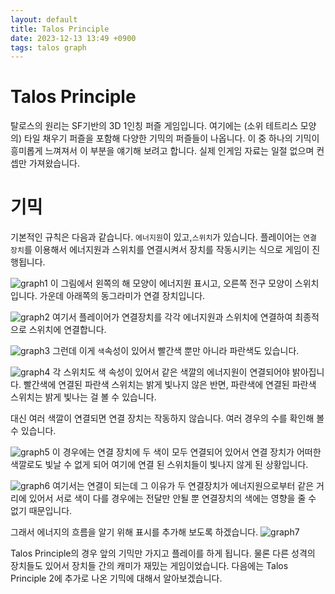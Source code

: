 ```yaml
---
layout: default
title: Talos Principle
date: 2023-12-13 13:49 +0900
tags: talos graph
---
```


# Talos Principle
탈로스의 원리는 SF기반의 3D 1인칭 퍼즐 게임입니다.
여기에는 (소위 테트리스 모양의) 타일 채우기 퍼즐을 포함해 다양한 기믹의 퍼즐들이 나옵니다.
이 중 하나의 기믹이 흥미롭게 느껴져서 이 부분을 얘기해 보려고 합니다.
실제 인게임 자료는 일절 없으며 컨셉만 가져왔습니다.

# 기믹
기본적인 규칙은 다음과 같습니다.
`에너지원`이 있고,`스위치`가 있습니다.
플레이어는 `연결 장치`를 이용해서 에너지원과 스위치를 연결시켜서 장치를 작동시키는 식으로 게임이 진행됩니다.

![graph1](/assets/img/talos/cyto01.png)
이 그림에서 왼쪽의 해 모양이 에너지원 표시고, 오른쪽 전구 모양이 스위치 입니다.
가운데 아래쪽의 동그라미가 연결 장치입니다.

![graph2](/assets/img/talos/cyto02.png)
여기서 플레이어가 연결장치를 각각 에너지원과 스위치에 연결하여 최종적으로 스위치에 연결합니다.

![graph3](/assets/img/talos/cyto03.png)
그런데 이게 `색`속성이 있어서 빨간색 뿐만 아니라 파란색도 있습니다.

![graph4](/assets/img/talos/cyto04.png)
각 스위치도 색 속성이 있어서 같은 색깔의 에너지원이 연결되어야 밝아집니다.
빨간색에 연결된 파란색 스위치는 밝게 빛나지 않은 반면,
파란색에 연결된 파란색 스위치는 밝게 빛나는 걸 볼 수 있습니다.

대신 여러 색깔이 연결되면 연결 장치는 작동하지 않습니다.
여러 경우의 수를 확인해 볼 수 있습니다.

![graph5](/assets/img/talos/cyto05.png)
이 경우에는 연결 장치에 두 색이 모두 연결되어 있어서 연결 장치가 어떠한 색깔로도 빛날 수 없게
되어 여기에 연결 된 스위치들이 빛나지 않게 된 상황입니다.

![graph6](/assets/img/talos/cyto06.png)
여기서는 연결이 되는데 그 이유가 두 연결장치가 에너지원으로부터 같은 거리에 있어서
서로 색이 다를 경우에는 전달만 안될 뿐 연결장치의 색에는 영향을 줄 수 없기 때문입니다.

그래서 에너지의 흐름을 알기 위해 표시를 추가해 보도록 하겠습니다.
![graph7](/assets/img/talos/cyto07.png)

Talos Principle의 경우 앞의 기믹만 가지고 플레이를 하게 됩니다.
물론 다른 성격의 장치들도 있어서 장치들 간의 캐미가 재밌는 게임이었습니다.
다음에는 Talos Principle 2에 추가로 나온 기믹에 대해서 알아보겠습니다.
